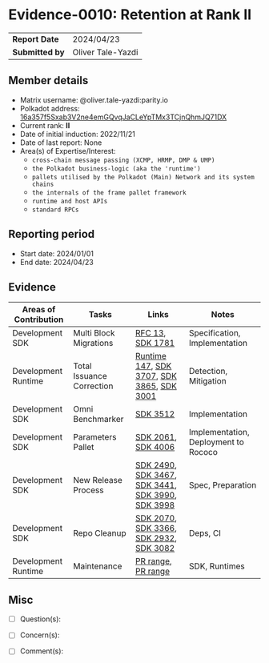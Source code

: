 

# Evidence-0010: Retention at Rank II

|                 |                                                                                             |
| --------------- | ------------------------------------------------------------------------------------------- |
| **Report Date** | 2024/04/23                                                             |
| **Submitted by**| Oliver Tale-Yazdi                                                                        |


## Member details

- Matrix username: @oliver.tale-yazdi:parity.io
- Polkadot address: <a target='_blank' href='https://collectives.statescan.io/#/accounts/16a357f5Sxab3V2ne4emGQvqJaCLeYpTMx3TCjnQhmJQ71DX'>16a357f5Sxab3V2ne4emGQvqJaCLeYpTMx3TCjnQhmJQ71DX</a>
- Current rank: **II**
- Date of initial induction: 2022/11/21
- Date of last report: None
- Area(s) of Expertise/Interest:
	- `cross-chain message passing (XCMP, HRMP, DMP & UMP)`
	- `the Polkadot business-logic (aka the 'runtime')`
	- `pallets utilised by the Polkadot (Main) Network and its system chains`
	- `the internals of the frame pallet framework`
	- `runtime and host APIs`
	- `standard RPCs`


## Reporting period



- Start date: 2024/01/01
- End date: 2024/04/23


## Evidence

|  Areas of Contribution | Tasks  | Links   |Notes   |
|---|---|---|---|
| Development SDK | Multi Block Migrations | <a target="_blank" href="https://github.com/polkadot-fellows/RFCs/pull/13">RFC 13</a>, <a target="_blank" href="https://github.com/paritytech/polkadot-sdk/pull/1781">SDK 1781</a>  | Specification, Implementation | %>
| Development Runtime | Total Issuance Correction | <a target="_blank" href="https://github.com/polkadot-fellows/runtimes/issues/147">Runtime 147</a>, <a target="_blank" href="https://github.com/paritytech/polkadot-sdk/pull/3707">SDK 3707</a>, <a target="_blank" href="https://github.com/paritytech/polkadot-sdk/pull/3865">SDK 3865</a>, <a target="_blank" href="https://github.com/paritytech/polkadot-sdk/pull/3001">SDK 3001</a>  | Detection, Mitigation | %>
| Development SDK | Omni Benchmarker | <a target="_blank" href="https://github.com/paritytech/polkadot-sdk/pull/3512">SDK 3512</a>  | Implementation | %>
| Development SDK | Parameters Pallet | <a target="_blank" href="https://github.com/paritytech/polkadot-sdk/pull/2061">SDK 2061</a>, <a target="_blank" href="https://github.com/paritytech/polkadot-sdk/pull/4006">SDK 4006</a>  | Implementation, Deployment to Rococo | %>
| Development SDK | New Release Process | <a target="_blank" href="https://github.com/paritytech/polkadot-sdk/pull/2490">SDK 2490</a>, <a target="_blank" href="https://github.com/paritytech/polkadot-sdk/pull/3467">SDK 3467</a>, <a target="_blank" href="https://github.com/paritytech/polkadot-sdk/pull/3441">SDK 3441</a>, <a target="_blank" href="https://github.com/paritytech/polkadot-sdk/pull/3990">SDK 3990</a>, <a target="_blank" href="https://github.com/paritytech/polkadot-sdk/pull/3998">SDK 3998</a>  | Spec, Preparation | %>
| Development SDK | Repo Cleanup | <a target="_blank" href="https://github.com/paritytech/polkadot-sdk/pull/2070">SDK 2070</a>, <a target="_blank" href="https://github.com/paritytech/polkadot-sdk/pull/3366">SDK 3366</a>, <a target="_blank" href="https://github.com/paritytech/polkadot-sdk/pull/2932">SDK 2932</a>, <a target="_blank" href="https://github.com/paritytech/polkadot-sdk/pull/3082">SDK 3082</a>  | Deps, CI | %>
| Development Runtime | Maintenance | <a target="_blank" href="https://github.com/paritytech/polkadot-sdk/pulls?q=is%3Apr+author%3Aggwpez+closed%3A%3E2024-01-01+sort%3Aupdated-desc">PR range</a>, <a target="_blank" href="https://github.com/polkadot-fellows/runtimes/pulls?q=is%3Apr+author%3Aggwpez+closed%3A%3E2024-01-01">PR range</a>  | SDK, Runtimes | %>


## Misc

- [ ] Question(s): 

- [ ] Concern(s): 

- [ ] Comment(s): 
